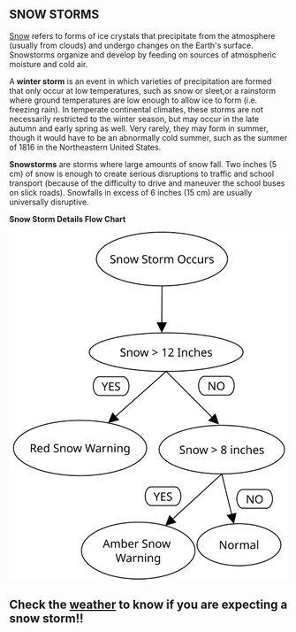 ## SNOW STORMS
[Snow](https://en.wikipedia.org/wiki/Snow) refers to forms of ice crystals that precipitate from the atmosphere (usually from clouds) and undergo changes on the Earth's surface. Snowstorms organize and develop by feeding on sources of atmospheric moisture and cold air.

A **winter storm** is an event in which varieties of precipitation are formed that only occur at low temperatures, such as snow or sleet,or a rainstorm where ground temperatures are low enough to allow ice to form (i.e. freezing rain). In temperate continental climates, these storms are not necessarily restricted to the winter season, but may occur in the late autumn and early spring as well. Very rarely, they may form in summer, though it would have to be an abnormally cold summer, such as the summer of 1816 in the Northeastern United States.

**Snowstorms** are storms where large amounts of snow fall. Two inches (5 cm) of snow is enough to create serious disruptions to traffic and school transport (because of the difficulty to drive and maneuver the school buses on slick roads). Snowfalls in excess of 6 inches (15 cm) are usually universally disruptive.

**Snow Storm Details Flow Chart** 

![Snow](Pujeethaa_Snow.svg)

## Check the [weather](https://weather.com/) to know if you are expecting a snow storm!!

